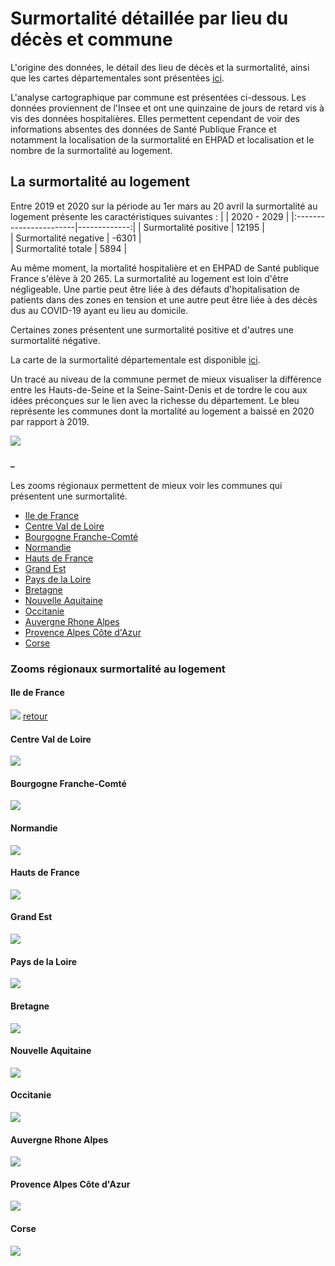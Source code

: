 # Surmortalité détaillée par lieu du décès et commune

L'origine des données, le détail des lieu de décès et la surmortalité, ainsi que les cartes départementales sont présentées [ici](cartes_deces_hosp_nonhosp.md).

L'analyse cartographique par commune est présentées ci-dessous.
Les données proviennent de l'Insee et ont une quinzaine de jours de retard vis à vis des données hospitalières. Elles permettent cependant de voir des informations absentes des données de Santé Publique France et notamment la localisation de la surmortalité en EHPAD et localisation et le nombre de la surmortalité au logement. 

## La surmortalité au logement

Entre 2019 et 2020 sur la période au 1er mars au 20 avril la surmortalité au logement présente les caractéristiques suivantes :
|                        |  2020 - 2029 |
|:-----------------------|-------------:|
| Surmortalité positive  |        12195 |      
| Surmortalité negative  |        -6301 |    
| Surmortalité totale    |         5894 |

Au même moment, la mortalité hospitalière et en EHPAD de Santé publique France s'élève à 20 265. La surmortalité au logement est loin d'être négligeable. Une partie peut être liée à des défauts d'hopitalisation de patients dans des zones en tension et une autre peut être liée à des décès dus au COVID-19 ayant eu lieu au domicile.

Certaines zones présentent une surmortalité positive et d'autres une surmortalité négative.

La carte de la surmortalité départementale est disponible [ici](cartes_deces_hosp_nonhosp.md#décès-insee-au-logement).

Un tracé au niveau de la commune permet de mieux visualiser la différence entre les Hauts-de-Seine et la Seine-Saint-Denis et de tordre le cou aux idées préconçues sur le lien avec la richesse du département. Le bleu représente les communes dont la mortalité au logement a baissé en 2020 par rapport à 2019. 

![](Images/dens_surlogemcom_.png)
#### _ 
Les zooms régionaux permettent de mieux voir les communes qui présentent une surmortalité.

- [Ile de France](#ile-de-france)
- [Centre Val de Loire](#Centre-Val-de-Loire)
- [Bourgogne Franche-Comté](#Bourgogne-Franche-Comté)
- [Normandie](#Normandie)
- [Hauts de France](#Hauts-de-France)
- [Grand Est](#Grand-Est)
- [Pays de la Loire](#Pays-de-la-Loire)
- [Bretagne](#Bretagne)
- [Nouvelle Aquitaine](#Nouvelle-Aquitaine)
- [Occitanie](#Occitanie)
- [Auvergne Rhone Alpes](#Auvergne-Rhone-Alpes)
- [Provence Alpes Côte d'Azur](#Provence-Alpes-Côte-dAzur)
- [Corse](#Corse)

### Zooms régionaux surmortalité au logement
#### Ile de France
![](Images/dens_surlogemcom_11.png)
[retour](#_)
#### Centre Val de Loire
![](Images/dens_surlogemcom_24.png)
#### Bourgogne Franche-Comté
![](Images/dens_surlogemcom_27.png)
#### Normandie
![](Images/dens_surlogemcom_28.png)
#### Hauts de France
![](Images/dens_surlogemcom_32.png)
#### Grand Est
![](Images/dens_surlogemcom_44.png)
#### Pays de la Loire
![](Images/dens_surlogemcom_52.png)
#### Bretagne
![](Images/dens_surlogemcom_53.png)
#### Nouvelle Aquitaine
![](Images/dens_surlogemcom_75.png)
#### Occitanie
![](Images/dens_surlogemcom_76.png)
#### Auvergne Rhone Alpes
![](Images/dens_surlogemcom_84.png)
#### Provence Alpes Côte d'Azur
![](Images/dens_surlogemcom_93.png)
#### Corse
![](Images/dens_surlogemcom_94.png)


